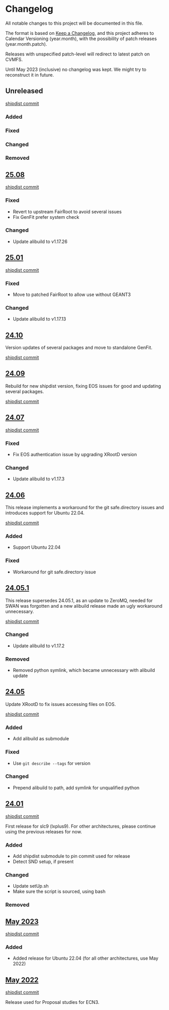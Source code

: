 # Changelog

All notable changes to this project will be documented in this file.

The format is based on [Keep a
Changelog](https://keepachangelog.com/en/1.1.0/), and this project adheres to
Calendar Versioning (year.month), with the possibility of patch releases
(year.month.patch).

Releases with unspecified patch-level will redirect to latest patch on CVMFS.

Until May 2023 (inclusive) no changelog was kept. We might try to reconstruct
it in future.

## Unreleased

[shipdist commit](https://github.com/ShipSoft/shipdist/tree/main)

### Added

### Fixed

### Changed

### Removed

## [25.08](/cvmfs/ship.cern.ch/25.08/)

[shipdist commit](https://github.com/ShipSoft/shipdist/commit/c4d9795dc68d1a1f46bc5e92bd39eaac383a15ce)

### Fixed

* Revert to upstream FairRoot to avoid several issues
* Fix GenFit prefer system check

### Changed

* Update alibuild to v1.17.26

## [25.01](/cvmfs/ship.cern.ch/25.01/)

[shipdist commit](https://github.com/ShipSoft/shipdist/tree/76c581472e82745d1858f611b582901ff9c182f8)

### Fixed

* Move to patched FairRoot to allow use without GEANT3

### Changed

* Update alibuild to v1.17.13

## [24.10](/cvmfs/ship.cern.ch/24.10/)

Version updates of several packages and move to standalone GenFit.

[shipdist commit](https://github.com/ShipSoft/shipdist/tree/24.10)

## [24.09](/cvmfs/ship.cern.ch/24.09/)

Rebuild for new shipdist version, fixing EOS issues for good and updating
several packages.

[shipdist commit](https://github.com/ShipSoft/shipdist/tree/24.09)

## [24.07](/cvmfs/ship.cern.ch/24.07/)

[shipdist commit](https://github.com/ShipSoft/shipdist/tree/24.07)

### Fixed

* Fix EOS authentication issue by upgrading XRootD version

### Changed

* Update alibuild to v1.17.3

## [24.06](/cvmfs/ship.cern.ch/24.06/)

This release implements a workaround for the git safe.directory issues and
introduces support for Ubuntu 22.04.

[shipdist commit](https://github.com/ShipSoft/shipdist/tree/24.06)

### Added

* Support Ubuntu 22.04

### Fixed

* Workaround for git safe.directory issue

## [24.05.1](/cvmfs/ship.cern.ch/24.05.1/)

This release supersedes 24.05.1, as an update to ZeroMQ, needed for SWAN was
forgotten and a new alibuild release made an ugly workaround unnecessary.

[shipdist commit](https://github.com/ShipSoft/shipdist/tree/24.05.1)

### Changed

* Update alibuild to v1.17.2

### Removed

* Removed python symlink, which became unnecessary with alibuild update

## [24.05](/cvmfs/ship.cern.ch/24.05/)

Update XRootD to fix issues accessing files on EOS.

[shipdist commit](https://github.com/ShipSoft/shipdist/tree/24.05)

### Added

* Add alibuild as submodule

### Fixed

* Use `git describe --tags` for version

### Changed

* Prepend alibuild to path, add symlink for unqualified python

## [24.01](/cvmfs/ship.cern.ch/24.01/)

[shipdist commit](https://github.com/ShipSoft/shipdist/commit/fa1270666ccf78bc2dbc6e5a8426deaf86d93eb2)

First release for slc9 (lxplus9). For other architectures, please continue
using the previous releases for now.

### Added

* Add shipdist submodule to pin commit used for release
* Detect SND setup, if present

### Changed

* Update setUp.sh
* Make sure the script is sourced, using bash

### Removed

## [May 2023](/cvmfs/ship.cern.ch/SHiP-2023/May/)

[shipdist commit](https://github.com/ShipSoft/shipdist/commit/a3e02452a66000efb7ee1cc68c955113b3ca2e06)

### Added

* Added release for Ubuntu 22.04 (for all other architectures, use May 2022)

## [May 2022](/cvmfs/ship.cern.ch/SHiP-2022/May/)

[shipdist commit](https://github.com/ShipSoft/shipdist/commit/a3e02452a66000efb7ee1cc68c955113b3ca2e06)

Release used for Proposal studies for ECN3.
